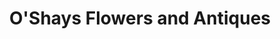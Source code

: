 ---
title: "O'Shays Flowers and Antiques"
url: /auburn/oshays-flowers-and-antiques/
shop: florist
---